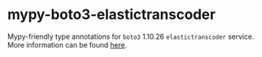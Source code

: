 # mypy-boto3-elastictranscoder

Mypy-friendly type annotations for `boto3` 1.10.26 `elastictranscoder` service.
More information can be found [here](https://github.com/vemel/mypy_boto3).